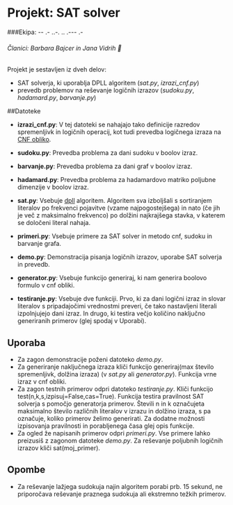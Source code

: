 # **Projekt: SAT solver**
###Ekipa: -- .- ..-. .. .--- .- 

###### Članici: *Barbara Bajcer* in *Jana Vidrih*  :two_women_holding_hands:


Projekt je sestavljen iz dveh delov:
* SAT solverja, ki uporablja DPLL algoritem (*sat.py*, *izrazi_cnf.py*)
* prevedb problemov na reševanje logičnih izrazov (*sudoku.py*, *hadamard.py*, *barvanje.py*)


##Datoteke

* **izrazi_cnf.py**: V tej datoteki se nahajajo tako definicije razredov spremenljivk in logičnih operacij, kot tudi prevedba logičnega izraza na [CNF obliko](http://en.wikipedia.org/wiki/Conjunctive_normal_form).

* **sudoku.py**: Prevedba problema za dani sudoku v boolov izraz. 

* **barvanje.py**: Prevedba problema za dani graf v boolov izraz.

* **hadamard.py**: Prevedba problema za hadamardovo matriko poljubne dimenzije v boolov izraz.

* **sat.py**: Vsebuje [dpll](http://www.dis.uniroma1.it/~liberato/ar/dpll/dpll.html) algoritem. Algoritem sva izboljšali s sortiranjem literalov po frekvenci pojavitve (vzame najpogostejšega) in nato (če jih je več z maksimalno frekvenco) po dolžini najkrajšega stavka, v katerem se določeni literal nahaja.

* **primeri.py**: Vsebuje primere za SAT solver in metodo cnf, sudoku in barvanje grafa.

* **demo.py**: Demonstracija pisanja logičnih izrazov, uporabe SAT solverja in prevedb.

* **generator.py**: Vsebuje funkcijo generiraj, ki nam generira boolovo formulo v cnf obliki.

* **testiranje.py**: Vsebuje dve funkciji. Prvo, ki za dani logični izraz in slovar literalov s pripadajočimi vrednostmi preveri, če tako nastavljeni literali izpolnjujejo dani izraz. In drugo, ki testira večjo količino naključno generiranih primerov (glej spodaj v Uporabi).


## Uporaba

* Za zagon demonstracije poženi datoteko *demo.py*.
* Za generiranje naključnega izraza kliči funkcijo generiraj(max število spremenljivk, dolžina izraza) (v *sat.py* ali *generator.py*). Funkcija vrne izraz v cnf obliki.
* Za zagon testnih primerov odpri datoteko *testiranje.py*. Kliči funkcijo test(n,k,s,izpisuj=False,cas=True). Funkcija testira pravilnost SAT solverja s pomočjo generatorja primerov. Števili n in k označujeta maksimalno število različnih literalov v izrazu in dolžino izraza, s pa označuje, koliko primerov želimo generirati. Za dodatne možnosti izpisovanja pravilnosti in porabljenega časa glej opis funkcije.
* Za ogled že napisanih primerov odpri *primeri.py*. Vse primere lahko preizusiš z zagonom datoteke *demo.py*. Za reševanje poljubnih logičnih izrazov kliči sat(moj_primer).


## Opombe

* Za reševanje lažjega sudokuja najin algoritem porabi prb. 15 sekund, ne priporočava reševanje praznega sudokuja ali ekstremno težkih primerov.
